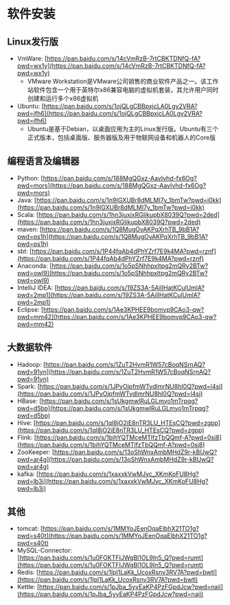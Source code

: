 # 软件安装

## Linux发行版

* VmWare: [https://pan.baidu.com/s/14cVmRzB-7rtCBKTDNfQ-fA?pwd=wx1y](https://pan.baidu.com/s/14cVmRzB-7rtCBKTDNfQ-fA?pwd=wx1y)
  * VMware Workstation是VMware公司销售的商业软件产品之一。该工作站软件包含一个用于英特尔x86兼容电脑的虚拟机套装，其允许用户同时创建和运行多个x86虚拟机
* Ubuntu: [https://pan.baidu.com/s/1ojQLgCBBpxjcLA0Lgy2VRA?pwd=jfh6](https://pan.baidu.com/s/1ojQLgCBBpxjcLA0Lgy2VRA?pwd=jfh6)
  * Ubuntu是基于Debian，以桌面应用为主的Linux发行版。Ubuntu有三个正式版本，包括桌面版、服务器版及用于物联网设备和机器人的Core版

## 编程语言及编辑器

* Python: [https://pan.baidu.com/s/188MgQGxz-AavIvhd-fx6Og?pwd=mors](https://pan.baidu.com/s/188MgQGxz-AavIvhd-fx6Og?pwd=mors)
* Java: [https://pan.baidu.com/s/1n9IGXUBr8dMLMI7y_1bmTw?pwd=i0kk](https://pan.baidu.com/s/1n9IGXUBr8dMLMI7y_1bmTw?pwd=i0kk)
* Scala: [https://pan.baidu.com/s/1hn3juxjxRGlikupbX8039Q?pwd=2ded](https://pan.baidu.com/s/1hn3juxjxRGlikupbX8039Q?pwd=2ded)
* maven: [https://pan.baidu.com/s/1Q8MugOvAKPqXrhTB_9bB1A?pwd=ps1h](https://pan.baidu.com/s/1Q8MugOvAKPqXrhTB_9bB1A?pwd=ps1h)
* sbt: [https://pan.baidu.com/s/1P44fqAb4dPhYZrf7E9k4MA?pwd=rznf](https://pan.baidu.com/s/1P44fqAb4dPhYZrf7E9k4MA?pwd=rznf)
* Anaconda: [https://pan.baidu.com/s/1o5pSNhhpxItpg2mQRy2BTw?pwd=owl9](https://pan.baidu.com/s/1o5pSNhhpxItpg2mQRy2BTw?pwd=owl9)
* IntelliJ IDEA: [https://pan.baidu.com/s/19ZS3A-5AilIHatKCulUmlA?pwd=2mp1](https://pan.baidu.com/s/19ZS3A-5AilIHatKCulUmlA?pwd=2mp1)
* Eclipse: [https://pan.baidu.com/s/1Ae3KPHEE9bomvp9CAo3-qw?pwd=mm42](https://pan.baidu.com/s/1Ae3KPHEE9bomvp9CAo3-qw?pwd=mm42)

## 大数据软件

* Hadoop: [https://pan.baidu.com/s/1ZuT2HvmR1W57cBoqNSrnAQ?pwd=91yn](https://pan.baidu.com/s/1ZuT2HvmR1W57cBoqNSrnAQ?pwd=91yn)
* Spark: [https://pan.baidu.com/s/1JPyOjpfmWTydlmrNU8hI0Q?pwd=l4sj](https://pan.baidu.com/s/1JPyOjpfmWTydlmrNU8hI0Q?pwd=l4sj)
* HBase: [https://pan.baidu.com/s/1sUkgmwlRuLGLmyo1mTrpqg?pwd=d5bp](https://pan.baidu.com/s/1sUkgmwlRuLGLmyo1mTrpqg?pwd=d5bp)
* Hive: [https://pan.baidu.com/s/1ql8jO2iE8nTR3LU_HTEsCQ?pwd=zgpp](https://pan.baidu.com/s/1ql8jO2iE8nTR3LU_HTEsCQ?pwd=zgpp)
* Flink: [https://pan.baidu.com/s/1bihYQTMceMTlfzTbQQmf-A?pwd=0sj8](https://pan.baidu.com/s/1bihYQTMceMTlfzTbQQmf-A?pwd=0sj8)
* ZooKeeper: [https://pan.baidu.com/s/13oShWnxAmbMHdZ9r-kBUwQ?pwd=ar4g](https://pan.baidu.com/s/13oShWnxAmbMHdZ9r-kBUwQ?pwd=ar4g)
* kafka: [https://pan.baidu.com/s/1xaxxkVwMJyc_XKmKoFU8Hg?pwd=lb3j](https://pan.baidu.com/s/1xaxxkVwMJyc_XKmKoFU8Hg?pwd=lb3j)

## 其他

* tomcat: [https://pan.baidu.com/s/1MMYoJEenOqaElbhX21TO1g?pwd=s40t](https://pan.baidu.com/s/1MMYoJEenOqaElbhX21TO1g?pwd=s40t)
* MySQL-Connector: [https://pan.baidu.com/s/1u0FOKTFIJWgBl1OL9In5_Q?pwd=rumt](https://pan.baidu.com/s/1u0FOKTFIJWgBl1OL9In5_Q?pwd=rumt)
* Redis: [https://pan.baidu.com/s/1Ipl1LaKk_UcoxRsnv3RV7A?pwd=bwtl](https://pan.baidu.com/s/1Ipl1LaKk_UcoxRsnv3RV7A?pwd=bwtl)
* Kettle: [https://pan.baidu.com/s/1pJba_5yvEaKP4PzFGpdJcw?pwd=naii](https://pan.baidu.com/s/1pJba_5yvEaKP4PzFGpdJcw?pwd=naii)